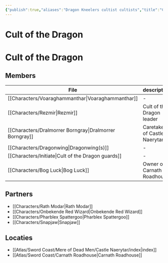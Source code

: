 ```yaml
---
{"publish":true,"aliases":"Dragon Kneelers cultist cultists","title":"Cult of the Dragon","created":"2025-07-15","modified":"2025-07-22T22:33:32.610+02:00","published":"2025-07-15","cssclasses":""}
---
```


# Cult of the Dragon

# Cult of the Dragon

## Members
| File                                                                           | description                  | deceased |
| ------------------------------------------------------------------------------ | ---------------------------- | -------- |
| [[Characters/Voaraghammanthar\|Voaraghammanthar]]                   | \-                           | \-       |
| [[Characters/Rezmir\|Rezmir]]                                       | Cult of the Dragon leader    | \-       |
| [[Characters/Dralmorrer Borngray\|Dralmorrer Borngray]]             | Caretaker of Castle Naerytar | \-       |
| [[Characters/Dragonwing\|Dragonwing(s)]]                         | \-                           | \-       |
| [[Characters/Initiate\|Cult of the Dragon guards]] | \-                           | \-       |
| [[Characters/Bog Luck\|Bog Luck]]                                   | Owner of Carnath Roadhouse   | \-       |


## Partners
- [[Characters/Rath Modar\|Rath Modar]]
- [[Characters/Onbekende Red Wizard\|Onbekende Red Wizard]]
- [[Characters/Pharblex Spattergoo\|Pharblex Spattergoo]]
- [[Characters/Snapjaw\|Snapjaw]]

## Locaties
- [[Atlas/Sword Coast/Mere of Dead Men/Castle Naerytar/index\|index]]
- [[Atlas/Sword Coast/Carnath Roadhouse\|Carnath Roadhouse]]
